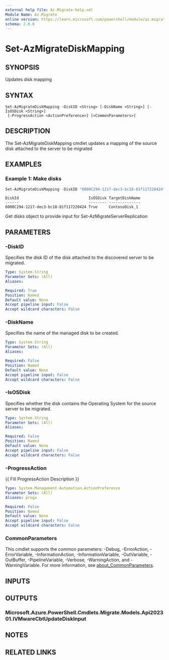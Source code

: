 ```yaml
---
external help file: Az.Migrate-help.xml
Module Name: Az.Migrate
online version: https://learn.microsoft.com/powershell/module/az.migrate/set-azmigratediskmapping
schema: 2.0.0
---
```


# Set-AzMigrateDiskMapping

## SYNOPSIS
Updates disk mapping

## SYNTAX

```
Set-AzMigrateDiskMapping -DiskID <String> [-DiskName <String>] [-IsOSDisk <String>]
 [-ProgressAction <ActionPreference>] [<CommonParameters>]
```

## DESCRIPTION
The Set-AzMigrateDiskMapping cmdlet updates a mapping of the source disk attached to the server to be migrated

## EXAMPLES

### Example 1: Make disks
```powershell
Set-AzMigrateDiskMapping -DiskID "6000C294-1217-dec3-bc18-81f117220424" -DiskName "ContosoDisk_1" -IsOSDisk "True"
```

```output
DiskId                               IsOSDisk TargetDiskName
------                               -------- --------------
6000C294-1217-dec3-bc18-81f117220424 True     ContosoDisk_1
```

Get disks object to provide input for Set-AzMigrateServerReplication

## PARAMETERS

### -DiskID
Specifies the disk ID of the disk attached to the discovered server to be migrated.

```yaml
Type: System.String
Parameter Sets: (All)
Aliases:

Required: True
Position: Named
Default value: None
Accept pipeline input: False
Accept wildcard characters: False
```

### -DiskName
Specifies the name of the managed disk to be created.

```yaml
Type: System.String
Parameter Sets: (All)
Aliases:

Required: False
Position: Named
Default value: None
Accept pipeline input: False
Accept wildcard characters: False
```

### -IsOSDisk
Specifies whether the disk contains the Operating System for the source server to be migrated.

```yaml
Type: System.String
Parameter Sets: (All)
Aliases:

Required: False
Position: Named
Default value: None
Accept pipeline input: False
Accept wildcard characters: False
```

### -ProgressAction
{{ Fill ProgressAction Description }}

```yaml
Type: System.Management.Automation.ActionPreference
Parameter Sets: (All)
Aliases: proga

Required: False
Position: Named
Default value: None
Accept pipeline input: False
Accept wildcard characters: False
```

### CommonParameters
This cmdlet supports the common parameters: -Debug, -ErrorAction, -ErrorVariable, -InformationAction, -InformationVariable, -OutVariable, -OutBuffer, -PipelineVariable, -Verbose, -WarningAction, and -WarningVariable. For more information, see [about_CommonParameters](http://go.microsoft.com/fwlink/?LinkID=113216).

## INPUTS

## OUTPUTS

### Microsoft.Azure.PowerShell.Cmdlets.Migrate.Models.Api202301.IVMwareCbtUpdateDiskInput

## NOTES

## RELATED LINKS
